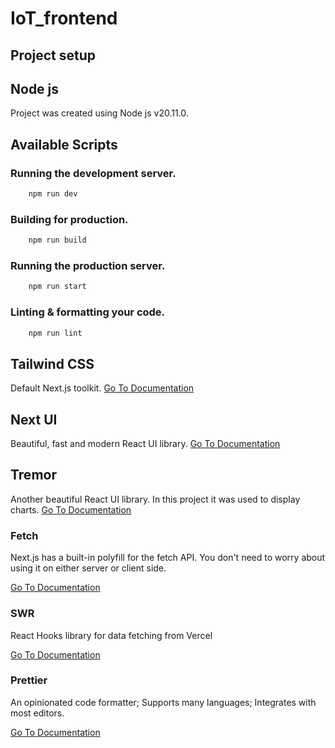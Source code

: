 # IoT_frontend

## Project setup

## Node js
Project was created using Node js v20.11.0.

## Available Scripts

### Running the development server.

```bash
    npm run dev
```

### Building for production.

```bash
    npm run build
```

### Running the production server.

```bash
    npm run start
```

### Linting & formatting your code.

```bash
    npm run lint
```

## **Tailwind CSS**

Default Next.js toolkit.
[Go To Documentation](https://tailwindui.com/documentation)

## **Next UI**

Beautiful, fast and modern React UI library.
[Go To Documentation](https://nextui.org/docs/guide/introduction)

## **Tremor**

Another beautiful React UI library. In this project it was used to display charts.
[Go To Documentation](https://www.tremor.so/docs/getting-started/installation)

### **Fetch**

Next.js has a built-in polyfill for the fetch API. You don&#39;t need to worry about using it on either server or client side.

[Go To Documentation](https://nextjs.org/docs/app/api-reference/functions/fetch)

### **SWR**

React Hooks library for data fetching from Vercel

[Go To Documentation](https://swr.vercel.app/)

### **Prettier**

An opinionated code formatter; Supports many languages; Integrates with most editors.

[Go To Documentation](https://prettier.io/docs/en/index.html)

